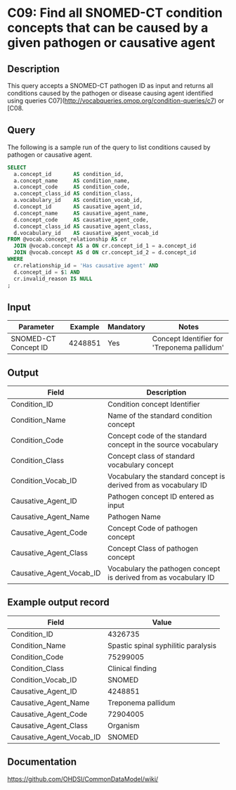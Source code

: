 <!---
Group:condition
Name:C09 Find all SNOMED-CT condition concepts that can be caused by a given pathogen or causative agent
Author:Patrick Ryan
CDM Version: 5.3
-->

# C09: Find all SNOMED-CT condition concepts that can be caused by a given pathogen or causative agent

## Description
This query accepts a SNOMED-CT pathogen ID as input and returns all conditions caused by the pathogen or disease causing agent identified using queries  C07](http://vocabqueries.omop.org/condition-queries/c7) or  [C08.

## Query
The following is a sample run of the query to list conditions caused by pathogen or causative agent.

```sql
SELECT
  a.concept_id       AS condition_id,
  a.concept_name     AS condition_name,
  a.concept_code     AS condition_code,
  a.concept_class_id AS condition_class,
  a.vocabulary_id    AS condition_vocab_id,
  d.concept_id       AS causative_agent_id,
  d.concept_name     AS causative_agent_name,
  d.concept_code     AS causative_agent_code,
  d.concept_class_id AS causative_agent_class,
  d.vocabulary_id    AS causative_agent_vocab_id
FROM @vocab.concept_relationship AS cr
  JOIN @vocab.concept AS a ON cr.concept_id_1 = a.concept_id
  JOIN @vocab.concept AS d ON cr.concept_id_2 = d.concept_id
WHERE
  cr.relationship_id = 'Has causative agent' AND
  d.concept_id = $1 AND
  cr.invalid_reason IS NULL
;
```
## Input

|  Parameter |  Example |  Mandatory |  Notes |
| --- | --- | --- | --- |
|  SNOMED-CT Concept ID |  4248851 |  Yes | Concept Identifier for 'Treponema pallidum' |


## Output

|  Field |  Description |
| --- | --- |
|  Condition_ID |  Condition concept Identifier |
|  Condition_Name |  Name of the standard condition concept |
|  Condition_Code |  Concept code of the standard concept in the source vocabulary |
|  Condition_Class |  Concept class of standard vocabulary concept |
|  Condition_Vocab_ID |  Vocabulary the standard concept is derived from as vocabulary ID |
|  Causative_Agent_ID |  Pathogen concept ID entered as input |
|  Causative_Agent_Name |  Pathogen Name |
|  Causative_Agent_Code |  Concept Code of pathogen concept |
|  Causative_Agent_Class |  Concept Class of pathogen concept |
|  Causative_Agent_Vocab_ID |  Vocabulary the pathogen concept is derived from as vocabulary ID |

## Example output record

|  Field |  Value |
| --- | --- |
|  Condition_ID |  4326735 |
|  Condition_Name |  Spastic spinal syphilitic paralysis |
|  Condition_Code |  75299005 |
|  Condition_Class |  Clinical finding |
|  Condition_Vocab_ID |  SNOMED |
|  Causative_Agent_ID |  4248851 |
|  Causative_Agent_Name |  Treponema pallidum |
|  Causative_Agent_Code |  72904005 |
|  Causative_Agent_Class |  Organism |
|  Causative_Agent_Vocab_ID |  SNOMED |

## Documentation
https://github.com/OHDSI/CommonDataModel/wiki/
